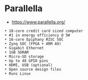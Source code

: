 # Parallella

* https://www.parallella.org/

```
• 18-core credit card sized computer
• #1 in energy efficiency @ 5W
• 16-core Epiphany RISC SOC
• Zynq SOC (FPGA + ARM A9)
• Gigabit Ethernet
• 1GB SDRAM
• Micro-SD storage
• Up to 48 GPIO pins
• HDMI, USB (optional)
• Open source design files
• Runs Linux
```
